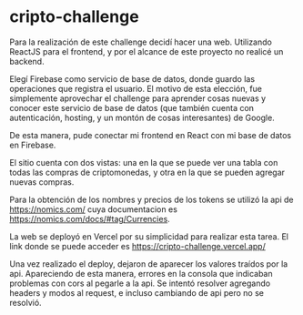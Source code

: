 # cripto-challenge
Para la realización de este challenge decidí hacer una web. Utilizando ReactJS para el frontend, y por el alcance de este proyecto no realicé un backend.

Elegí Firebase como servicio de base de datos, donde guardo las operaciones que registra el usuario. El motivo de esta elección, fue simplemente aprovechar el challenge para aprender cosas nuevas y conocer este servicio de base de datos (que también cuenta con autenticación, hosting, y un montón de cosas interesantes) de Google.

De esta manera, pude conectar mi frontend en React con mi base de datos en Firebase.

El sitio cuenta con dos vistas: una en la que se puede ver una tabla con todas las compras de criptomonedas, y otra en la que se pueden agregar nuevas compras.

Para la obtención de los nombres y precios de los tokens se utilizó la api de https://nomics.com/ cuya documentacion es https://nomics.com/docs/#tag/Currencies.

La web se deployó en Vercel por su simplicidad para realizar esta tarea. El link donde se puede acceder es https://cripto-challenge.vercel.app/

Una vez realizado el deploy, dejaron de aparecer los valores traídos por la api. Apareciendo de esta manera, errores en la consola que indicaban problemas con cors al pegarle a la api.
Se intentó resolver agregando headers y modos al request, e incluso cambiando de api pero no se resolvió.
